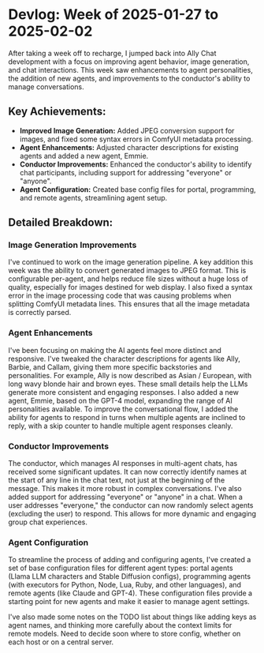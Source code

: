 # Devlog: Week of 2025-01-27 to 2025-02-02

After taking a week off to recharge, I jumped back into Ally Chat development with a focus on improving agent behavior, image generation, and chat interactions. This week saw enhancements to agent personalities, the addition of new agents, and improvements to the conductor's ability to manage conversations.

## Key Achievements:

*   **Improved Image Generation:** Added JPEG conversion support for images, and fixed some syntax errors in ComfyUI metadata processing.
*   **Agent Enhancements:** Adjusted character descriptions for existing agents and added a new agent, Emmie.
*   **Conductor Improvements:** Enhanced the conductor's ability to identify chat participants, including support for addressing "everyone" or "anyone".
*   **Agent Configuration:** Created base config files for portal, programming, and remote agents, streamlining agent setup.

## Detailed Breakdown:

### Image Generation Improvements

I've continued to work on the image generation pipeline. A key addition this week was the ability to convert generated images to JPEG format. This is configurable per-agent, and helps reduce file sizes without a huge loss of quality, especially for images destined for web display. I also fixed a syntax error in the image processing code that was causing problems when splitting ComfyUI metadata lines. This ensures that all the image metadata is correctly parsed.

### Agent Enhancements

I've been focusing on making the AI agents feel more distinct and responsive. I've tweaked the character descriptions for agents like Ally, Barbie, and Callam, giving them more specific backstories and personalities. For example, Ally is now described as Asian / European, with long wavy blonde hair and brown eyes. These small details help the LLMs generate more consistent and engaging responses. I also added a new agent, Emmie, based on the GPT-4 model, expanding the range of AI personalities available. To improve the conversational flow, I added the ability for agents to respond in turns when multiple agents are inclined to reply, with a skip counter to handle multiple agent responses cleanly.

### Conductor Improvements

The conductor, which manages AI responses in multi-agent chats, has received some significant updates. It can now correctly identify names at the start of any line in the chat text, not just at the beginning of the message. This makes it more robust in complex conversations. I've also added support for addressing "everyone" or "anyone" in a chat. When a user addresses "everyone," the conductor can now randomly select agents (excluding the user) to respond. This allows for more dynamic and engaging group chat experiences.

### Agent Configuration

To streamline the process of adding and configuring agents, I've created a set of base configuration files for different agent types: portal agents (Llama LLM characters and Stable Diffusion configs), programming agents (with executors for Python, Node, Lua, Ruby, and other languages), and remote agents (like Claude and GPT-4). These configuration files provide a starting point for new agents and make it easier to manage agent settings.

I've also made some notes on the TODO list about things like adding keys as agent names, and thinking more carefully about the context limits for remote models. Need to decide soon where to store config, whether on each host or on a central server.
